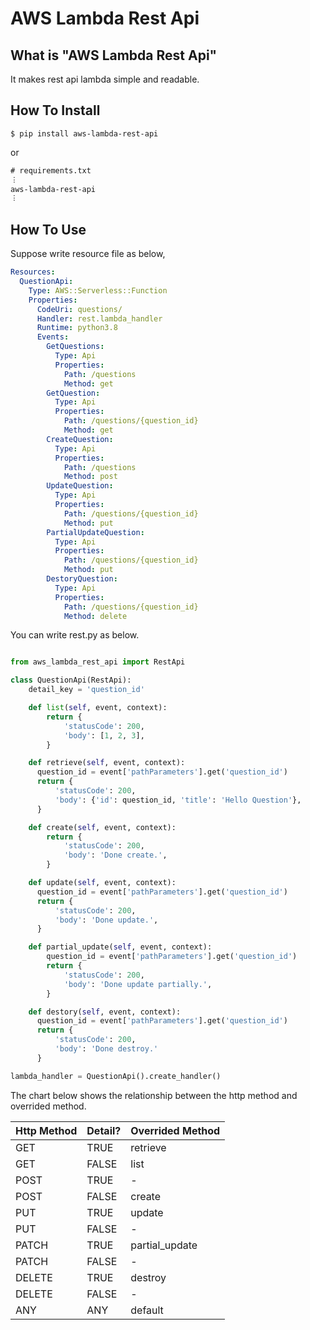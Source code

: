 # AWS Lambda Rest Api

## What is "AWS Lambda Rest Api"
It makes rest api lambda simple and readable.

## How To Install

```shell
$ pip install aws-lambda-rest-api
```

or 

```txt
# requirements.txt
︙
aws-lambda-rest-api
︙
```

## How To Use

Suppose write resource file as below,

```yaml
Resources:
  QuestionApi:
    Type: AWS::Serverless::Function
    Properties:
      CodeUri: questions/
      Handler: rest.lambda_handler
      Runtime: python3.8
      Events:
        GetQuestions:
          Type: Api
          Properties:
            Path: /questions
            Method: get
        GetQuestion:
          Type: Api
          Properties:
            Path: /questions/{question_id}
            Method: get
        CreateQuestion:
          Type: Api
          Properties:
            Path: /questions
            Method: post
        UpdateQuestion:
          Type: Api
          Properties:
            Path: /questions/{question_id}
            Method: put
        PartialUpdateQuestion:
          Type: Api
          Properties:
            Path: /questions/{question_id}
            Method: put
        DestoryQuestion:
          Type: Api
          Properties:
            Path: /questions/{question_id}
            Method: delete
```

You can write rest.py as below.

```python

from aws_lambda_rest_api import RestApi

class QuestionApi(RestApi):
    detail_key = 'question_id'

    def list(self, event, context):
        return {
            'statusCode': 200,
            'body': [1, 2, 3],
        }

    def retrieve(self, event, context):
      question_id = event['pathParameters'].get('question_id')
      return {
          'statusCode': 200,
          'body': {'id': question_id, 'title': 'Hello Question'},
      }

    def create(self, event, context):
        return {
            'statusCode': 200,
            'body': 'Done create.',
        }

    def update(self, event, context):
      question_id = event['pathParameters'].get('question_id')
      return {
          'statusCode': 200,
          'body': 'Done update.',
      }

    def partial_update(self, event, context):
        question_id = event['pathParameters'].get('question_id')
        return {
            'statusCode': 200,
            'body': 'Done update partially.',
        }

    def destory(self, event, context):
      question_id = event['pathParameters'].get('question_id')
      return {
          'statusCode': 200,
          'body': 'Done destroy.'
      }

lambda_handler = QuestionApi().create_handler()

```

The chart below shows the relationship between the http method and overrided method.

|Http Method|Detail?|Overrided Method|
|:----|:----|:----|
|GET|TRUE|retrieve|
|GET|FALSE|list|
|POST|TRUE|-|
|POST|FALSE|create|
|PUT|TRUE|update|
|PUT|FALSE|-|
|PATCH|TRUE|partial_update|
|PATCH|FALSE|-|
|DELETE|TRUE|destroy|
|DELETE|FALSE|-|
|ANY|ANY|default|
